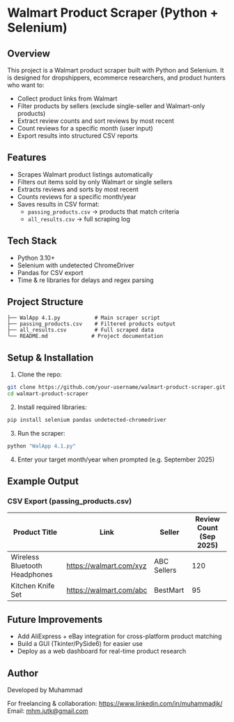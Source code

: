 # Walmart Product Scraper (Python + Selenium)

## Overview
This project is a Walmart product scraper built with Python and Selenium.
It is designed for dropshippers, ecommerce researchers, and product hunters who want to:
- Collect product links from Walmart
- Filter products by sellers (exclude single-seller and Walmart-only products)
- Extract review counts and sort reviews by most recent
- Count reviews for a specific month (user input)
- Export results into structured CSV reports

## Features
- Scrapes Walmart product listings automatically
- Filters out items sold by only Walmart or single sellers
- Extracts reviews and sorts by most recent
- Counts reviews for a specific month/year
- Saves results in CSV format:
  - `passing_products.csv` → products that match criteria
  - `all_results.csv` → full scraping log

## Tech Stack
- Python 3.10+
- Selenium with undetected ChromeDriver
- Pandas for CSV export
- Time & re libraries for delays and regex parsing

## Project Structure
```
├── WalApp 4.1.py           # Main scraper script
├── passing_products.csv    # Filtered products output
├── all_results.csv         # Full scraped data
└── README.md              # Project documentation
```

## Setup & Installation

1. Clone the repo:
```bash
git clone https://github.com/your-username/walmart-product-scraper.git
cd walmart-product-scraper
```

2. Install required libraries:
```bash
pip install selenium pandas undetected-chromedriver
```

3. Run the scraper:
```bash
python "WalApp 4.1.py"
```

4. Enter your target month/year when prompted (e.g. September 2025)

## Example Output

### CSV Export (passing_products.csv)
| Product Title | Link | Seller | Review Count (Sep 2025) |
|---------------|------|--------|-------------------------|
| Wireless Bluetooth Headphones | https://walmart.com/xyz | ABC Sellers | 120 |
| Kitchen Knife Set | https://walmart.com/abc | BestMart | 95 |

## Future Improvements
- Add AliExpress + eBay integration for cross-platform product matching
- Build a GUI (Tkinter/PySide6) for easier use
- Deploy as a web dashboard for real-time product research

## Author
Developed by Muhammad

For freelancing & collaboration: https://www.linkedin.com/in/muhammadjk/  
Email: mhm.jutk@gmail.com